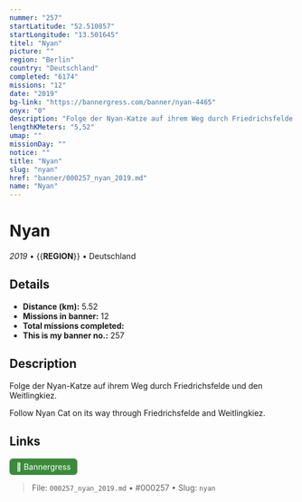 ```yaml
---
nummer: "257"
startLatitude: "52.510857"
startLongitude: "13.501645"
titel: "Nyan"
picture: ""
region: "Berlin"
country: "Deutschland"
completed: "6174"
missions: "12"
date: "2019"
bg-link: "https://bannergress.com/banner/nyan-4465"
onyx: "0"
description: "Folge der Nyan-Katze auf ihrem Weg durch Friedrichsfelde und den Weitlingkiez.\n\nFollow Nyan Cat on its way through Friedrichsfelde and Weitlingkiez."
lengthKMeters: "5,52"
umap: ""
missionDay: ""
notice: ""
title: "Nyan"
slug: "nyan"
href: "banner/000257_nyan_2019.md"
name: "Nyan"
---
```

# Nyan

*2019* • {{__REGION__}} • Deutschland





## Details
- **Distance (km):** 5.52
- **Missions in banner:** 12
- **Total missions completed:** 
- **This is my banner no.:** 257



## Description
Folge der Nyan-Katze auf ihrem Weg durch Friedrichsfelde und den Weitlingkiez.

Follow Nyan Cat on its way through Friedrichsfelde and Weitlingkiez.



## Links
<a href="https://bannergress.com/banner/nyan-4465" target="_blank" style="display:inline-block;margin-right:8px;padding:6px 12px;background:#3c8b3c;color:#fff;text-decoration:none;border-radius:6px;">🔗 Bannergress</a>



> File: `000257_nyan_2019.md` • #000257 • Slug: `nyan`
